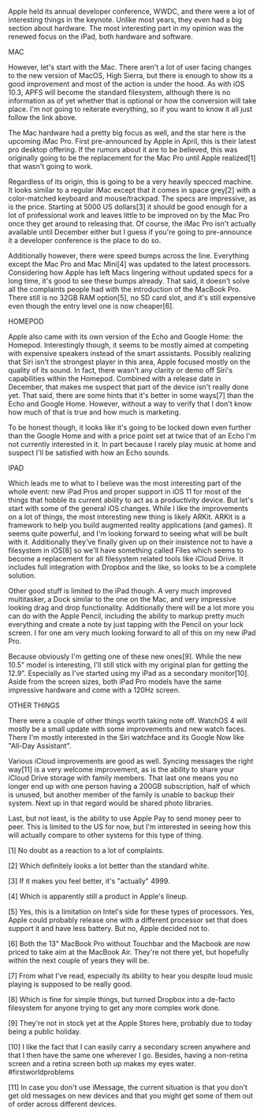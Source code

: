 Apple held its annual developer conference, WWDC, and there were a lot of interesting things in the keynote. Unlike most years, they even had a big section about hardware. The most interesting part in my opinion was the renewed focus on the iPad, both hardware and software.



MAC


However, let's start with the Mac. There aren't a lot of user facing changes to the new version of MacOS, High Sierra, but there is enough to show its a good improvement and most of the action is under the hood. As with iOS 10.3, APFS will become the standard filesystem, although there is no information as of yet whether that is optional or how the conversion will take place. I'm not going to reiterate everything, so if you want to know it all just follow the link above.

The Mac hardware had a pretty big focus as well, and the star here is the upcoming iMac Pro. First pre-announced by Apple in April, this is their latest pro desktop offering. If the rumors about it are to be believed, this was originally going to be the replacement for the Mac Pro until Apple realized[1] that wasn't going to work.

Regardless of its origin, this is going to be a very heavily specced machine. It looks similar to a regular iMac except that it comes in space grey[2] with a color-matched keyboard and mouse/trackpad. The specs are impressive, as is the price. Starting at 5000 US dollars[3] it should be good enough for a lot of professional work and leaves little to be improved on by the Mac Pro once they get around to releasing that. Of course, the iMac Pro isn't actually available until December either but I guess if you're going to pre-announce it a developer conference is the place to do so.

Additionally however, there were speed bumps across the line. Everything except the Mac Pro and Mac Mini[4] was updated to the latest processors. Considering how Apple has left Macs lingering without updated specs for a long time, it's good to see these bumps already. That said, it doesn't solve all the complaints people had with the introduction of the MacBook Pro. There still is no 32GB RAM option[5], no SD card slot, and it's still expensive even though the entry level one is now cheaper[6].



HOMEPOD


Apple also came with its own version of the Echo and Google Home: the Homepod. Interestingly though, it seems to be mostly aimed at competing with expensive speakers instead of the smart assistants. Possibly realizing that Siri isn't the strongest player in this area, Apple focused mostly on the quality of its sound. In fact, there wasn't any clarity or demo off Siri's capabilities within the Homepod. Combined with a release date in December, that makes me suspect that part of the device isn't really done yet. That said, there are some hints that it's better in some ways[7] than the Echo and Google Home. However, without a way to verify that I don't know how much of that is true and how much is marketing.

To be honest though, it looks like it's going to be locked down even further than the Google Home and with a price point set at twice that of an Echo I'm not currently interested in it. In part because I rarely play music at home and suspect I'll be satisfied with how an Echo sounds.



IPAD


Which leads me to what to I believe was the most interesting part of the whole event: new iPad Pros and proper support in iOS 11 for most of the things that hobble its current ability to act as a productivity device. But let's start with some of the general iOS changes. While I like the improvements on a lot of things, the most interesting new thing is likely ARKit. ARKit is a framework to help you build augmented reality applications (and games). It seems quite powerful, and I'm looking forward to seeing what will be built with it. Additionally they've finally given up on their insistence not to have a filesystem in iOS[8] so we'll have something called Files which seems to become a replacement for all filesystem related tools like iCloud Drive. It includes full integration with Dropbox and the like, so looks to be a complete solution.

Other good stuff is limited to the iPad though. A very much improved multitasker, a Dock similar to the one on the Mac, and very impressive looking drag and drop functionality. Additionally there will be a lot more you can do with the Apple Pencil, including the ability to markup pretty much everything and create a note by just tapping with the Pencil on your lock screen. I for one am very much looking forward to all of this on my new iPad Pro.

Because obviously I'm getting one of these new ones[9]. While the new 10.5" model is interesting, I'll still stick with my original plan for getting the 12.9". Especially as I've started using my iPad as a secondary monitor[10]. Aside from the screen sizes, both iPad Pro models have the same impressive hardware and come with a 120Hz screen.



OTHER THINGS


There were a couple of other things worth taking note off. WatchOS 4 will mostly be a small update with some improvements and new watch faces. There I'm mostly interested in the Siri watchface and its Google Now like "All-Day Assistant".

Various iCloud improvements are good as well. Syncing messages the right way[11] is a very welcome improvement, as is the ability to share your iCloud Drive storage with family members. That last one means you no longer end up with one person having a 200GB subscription, half of which is unused, but another member of the family is unable to backup their system. Next up in that regard would be shared photo libraries.

Last, but not least, is the ability to use Apple Pay to send money peer to peer. This is limited to the US for now, but I'm interested in seeing how this will actually compare to other systems for this type of thing.

[1] No doubt as a reaction to a lot of complaints.

[2] Which definitely looks a lot better than the standard white.

[3] If it makes you feel better, it's "actually" 4999.

[4] Which is apparently still a product in Apple's lineup.

[5] Yes, this is a limitation on Intel's side for these types of processors. Yes, Apple could probably release one with a different processor set that does support it and have less battery. But no, Apple decided not to.

[6] Both the 13" MacBook Pro without Touchbar and the Macbook are now priced to take aim at the MacBook Air. They're not there yet, but hopefully within the next couple of years they will be.

[7] From what I've read, especially its ability to hear you despite loud music playing is supposed to be really good.

[8] Which is fine for simple things, but turned Dropbox into a de-facto filesystem for anyone trying to get any more complex work done.

[9] They're not in stock yet at the Apple Stores here, probably due to today being a public holiday.

[10] I like the fact that I can easily carry a secondary screen anywhere and that I then have the same one wherever I go. Besides, having a non-retina screen and a retina screen both up makes my eyes water. #firstworldproblems

[11] In case you don't use iMessage, the current situation is that you don't get old messages on new devices and that you might get some of them out of order across different devices.
